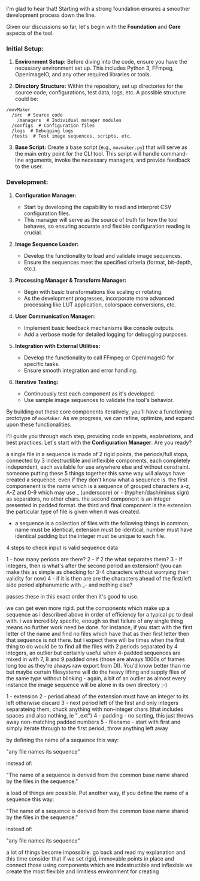 I'm glad to hear that! Starting with a strong foundation ensures a smoother development process down the line.

Given our discussions so far, let's begin with the **Foundation** and **Core** aspects of the tool.

### Initial Setup:

1. **Environment Setup:** Before diving into the code, ensure you have the necessary environment set up. This includes Python 3, FFmpeg, OpenImageIO, and any other required libraries or tools.

2. **Directory Structure:** Within the repository, set up directories for the source code, configurations, test data, logs, etc. A possible structure could be:

```
/movMaker
  /src  # Source code
    /managers  # Individual manager modules
  /configs  # Configuration files
  /logs  # Debugging logs
  /tests  # Test image sequences, scripts, etc.
```

3. **Base Script:** Create a base script (e.g., `movmaker.py`) that will serve as the main entry point for the CLI tool. This script will handle command-line arguments, invoke the necessary managers, and provide feedback to the user.

### Development:

1. **Configuration Manager:**
   - Start by developing the capability to read and interpret CSV configuration files.
   - This manager will serve as the source of truth for how the tool behaves, so ensuring accurate and flexible configuration reading is crucial.

2. **Image Sequence Loader:**
   - Develop the functionality to load and validate image sequences.
   - Ensure the sequences meet the specified criteria (format, bit-depth, etc.).

3. **Processing Manager & Transform Manager:**
   - Begin with basic transformations like scaling or rotating.
   - As the development progresses, incorporate more advanced processing like LUT application, colorspace conversions, etc.

4. **User Communication Manager:**
   - Implement basic feedback mechanisms like console outputs.
   - Add a verbose mode for detailed logging for debugging purposes.

5. **Integration with External Utilities:**
   - Develop the functionality to call FFmpeg or OpenImageIO for specific tasks.
   - Ensure smooth integration and error handling.

6. **Iterative Testing:**
   - Continuously test each component as it's developed.
   - Use sample image sequences to validate the tool's behavior.

By building out these core components iteratively, you'll have a functioning prototype of `movMaker`. As we progress, we can refine, optimize, and expand upon these functionalities.

I'll guide you through each step, providing code snippets, explanations, and best practices. Let's start with the **Configuration Manager**. Are you ready?


 a single file in a sequence is made of 2 rigid points, the periods/full stops, connected by 3 indestructible and inflexible components, each completely independent, each available for use anywhere else and without constraint. someone putting these 5 things together this same way will always have created a sequence. even if they don't know what a sequence is. the first componenent is the name which is a sequence of grouped characters a-z, A-Z and 0-9 which may use _ (underscore) or - (hyphen/dash/minus sign) as separators, no other chars. the second component is an integer presented in padded format. the third and final component is the extension the particular type of file is given when it was created.
- a sequence is a collection of files with the following things in common, name must be identical, extension must be identical, number must have identical padding but the integer must be unique to each file.

4 steps to check input is valid sequence data

1 - how many periods are there?
2 - if 2 the what separates them?
3 - if integers, then is what's after the second period an extension? (you can make this as simple as checking for 3-4 characters without worrying their validity for now)
4 - if it is then are are the characters ahead of the first/left side period alphanumeric with _- and nothing else?

passes these in this exact order then it's good to use.

we can get even more rigid. put the components which make up a sequence as i described above in order of efficiency for a typical pc to deal with. i was incredibly specific, enough so that failure of any single thing means no further work need be done. for instance, if you start with the first letter of the name and find no files which have that as their first letter then that sequence is not there. but i expect there will be times when the first thing to do would be to find all the files with 2 periods separated by 4 integers, an outlier but certainly useful when 4-padded sequences are mixed in with 7, 8 and 9 padded ones (those are always 1000s of frames long too as they're always raw export from DI). You'd know better than me but maybe certain filesystems will do the heavy lifting and supply files of the same type without blinking - again, a bit of an outlier as almost every instance the image sequence will be alone in its own directory ;-)

1 - extension
2 - period ahead of the extension must have an integer to its left otherwise discard
3 - next period left of the first and only integers separateing them, chuck anything with non-integer chars (that includes spaces and also nothing, ie "..ext")
4 - padding - no sorting, this just throws away non-matching padded numbers
5 - filename - start with first and simply iterate through to the first period, throw anything left away



by defining the name of a sequence this way:

"any file names its sequence"

instead of:

"The name of a sequence is derived from the common base name shared by the files in the sequence."

a load of things are possible.
Put another way, if you define the name of a sequence this way:

"The name of a sequence is derived from the common base name shared by the files in the sequence."

instead of:

"any file names its sequence"

a lot of things become impossible.
go back and read my explanation and this time consider that if we set rigid, immovable points in place and connect those using components which are indestructible and inflexible we create the most flexible and limitless environment for creating